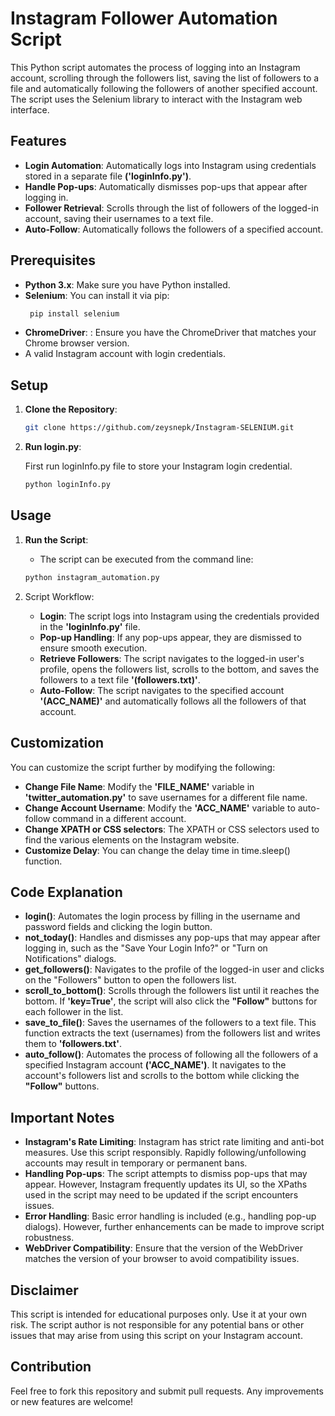 # Instagram Follower Automation Script

This Python script automates the process of logging into an Instagram account, scrolling through the followers list, saving the list of followers to a file and automatically following the followers of another specified account. The script uses the Selenium library to interact with the Instagram web interface.

## Features

- **Login Automation**: Automatically logs into Instagram using credentials stored in a separate file **('loginInfo.py')**.
- **Handle Pop-ups**: Automatically dismisses pop-ups that appear after logging in.
- **Follower Retrieval**: Scrolls through the list of followers of the logged-in account, saving their usernames to a text file.
- **Auto-Follow**: Automatically follows the followers of a specified account.

## Prerequisites

- **Python 3.x**: Make sure you have Python installed.
- **Selenium**: You can install it via pip:
  ```zsh
   pip install selenium
- **ChromeDriver**: : Ensure you have the ChromeDriver that matches your Chrome browser version.
-  A valid Instagram account with login credentials.

## Setup

1. **Clone the Repository**:

      ```zsh
   git clone https://github.com/zeysnepk/Instagram-SELENIUM.git

2. **Run login.py**:

	First run loginInfo.py file to store your Instagram login credential.

      ```zsh
   python loginInfo.py
   
## Usage

1. **Run the Script**:
   
	- The script can be executed from the command line:

	```zsh
   python instagram_automation.py

3. Script Workflow:

   - **Login**: The script logs into Instagram using the credentials provided in the **'loginInfo.py'** file.
   - **Pop-up Handling**: If any pop-ups appear, they are dismissed to ensure smooth execution.
   - **Retrieve Followers**: The script navigates to the logged-in user's profile, opens the followers list, scrolls to the bottom, and saves the followers to a text file **'(followers.txt)'**.
   - **Auto-Follow**: The script navigates to the specified account **'(ACC_NAME)'** and automatically follows all the followers of that account.
  
## Customization

You can customize the script further by modifying the following:

- **Change File Name**: Modify the **'FILE_NAME'** variable in **'twitter_automation.py'** to save usernames for a different file name.
- **Change Account Username**: Modify the **'ACC_NAME'** variable to auto-follow command in a different account.
- **Change XPATH or CSS selectors**: The XPATH or CSS selectors used to find the various elements on the Instagram website.
- **Customize Delay**: You can change the delay time in time.sleep() function.

## Code Explanation

- **login()**: Automates the login process by filling in the username and password fields and clicking the login button.
- **not_today()**: Handles and dismisses any pop-ups that may appear after logging in, such as the "Save Your Login Info?" or "Turn on Notifications" dialogs.
- **get_followers()**: Navigates to the profile of the logged-in user and clicks on the "Followers" button to open the followers list.
- **scroll_to_bottom()**: Scrolls through the followers list until it reaches the bottom. If **'key=True'**, the script will also click the **"Follow"** buttons for each follower in the list.
- **save_to_file()**: Saves the usernames of the followers to a text file. This function extracts the text (usernames) from the followers list and writes them to **'followers.txt'**.
- **auto_follow()**: Automates the process of following all the followers of a specified Instagram account **('ACC_NAME')**. It navigates to the account's followers list and scrolls to the bottom while clicking the **"Follow"** buttons.

## Important Notes

- **Instagram's Rate Limiting**: Instagram has strict rate limiting and anti-bot measures. Use this script responsibly. Rapidly following/unfollowing accounts may result in temporary or permanent bans.
- **Handling Pop-ups**: The script attempts to dismiss pop-ups that may appear. However, Instagram frequently updates its UI, so the XPaths used in the script may need to be updated if the script encounters issues.
- **Error Handling**: Basic error handling is included (e.g., handling pop-up dialogs). However, further enhancements can be made to improve script robustness.
- **WebDriver Compatibility**: Ensure that the version of the WebDriver matches the version of your browser to avoid compatibility issues.

## Disclaimer

This script is intended for educational purposes only. Use it at your own risk. The script author is not responsible for any potential bans or other issues that may arise from using this script on your Instagram account.

## Contribution

Feel free to fork this repository and submit pull requests. Any improvements or new features are welcome!
  
   
